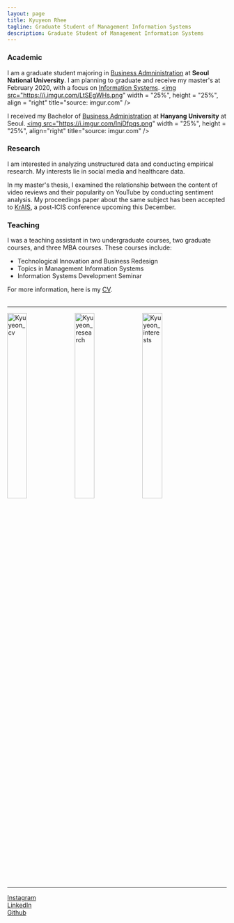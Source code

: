 ```yaml
---
layout: page
title: Kyuyeon Rhee
tagline: Graduate Student of Management Information Systems
description: Graduate Student of Management Information Systems
---
```


### Academic
I am a graduate student majoring in [Business Admninistration](https://cba.snu.ac.kr/en) at <b>Seoul National University</b>. I am planning to graduate and receive my master's at February 2020, with a focus on [Information Systems](https://cba.snu.ac.kr/en/faculty). <a href="https://imgur.com/LtSEgWH"><img src="https://i.imgur.com/LtSEgWHs.png" width = "25%", height = "25%", align = "right" title="source: imgur.com"  /></a>

I received my Bachelor of [Business Administration](https://biz.hanyang.ac.kr/en/) at <b>Hanyang University</b> at Seoul. <a href="https://imgur.com/InjDfpq"><img src="https://i.imgur.com/InjDfpqs.png" width = "25%", height = "25%", align="right" title="source: imgur.com"  /></a>




### Research
I am interested in analyzing unstructured data and conducting empirical research. My interests lie in social media and healthcare data.

In my master's thesis, I examined the relationship between the content of video reviews and their popularity on YouTube by conducting sentiment analysis. My proceedings paper about the same subject has been accepted to [KrAIS](https://sites.google.com/site/kraisweb/2019-krais-research-workshop?authuser=0), a post-ICIS conference upcoming this December.


### Teaching

I was a teaching assistant in two undergraduate courses, two graduate courses, and three MBA courses. These courses include:

- Technological Innovation and Business Redesign
- Topics in Management Information Systems
- Information Systems Development Seminar


<!-- I am a graduate student majoring in Business Administration at Seoul National University. I am planning to graduate and receive my master's at February 2020, with a focus on Information Systems.<br><br> -->


<!-- My research interests lie in social media, user-generated content, and analyzing unstructured data. In my master's thesis, I examined the relationship between the content of video reviews and their popularity on YouTube by conducting sentiment analysis. I found that the amount of the sentiment embedded in the reviewer's speech contributes to the popularity of a video review.<br><br> -->

For more information, here is my [CV](https://kyuyeonrhee.github.io/kyrhee/pages/KyuyeonRhee_vitae.pdf).<br><br>

----

<a href="https://kyuyeonrhee.github.io/kyrhee/pages/KyuyeonRhee_vitae.pdf"><img src="https://i.imgur.com/TEB3roO.png" width="30%" height="33%" title="Kyuyeon_cv" /></a>
<a href="https://kyuyeonrhee.github.io/kyrhee/pages/project_site.html"><img src="https://i.imgur.com/lgUJtb4.png" width="30%" height="33%" title="Kyuyeon_research" /></a>
<a href="https://kyuyeonrhee.github.io/kyrhee/pages/project_site.html"><img src="https://i.imgur.com/dUkwvmh.png" width="30%" height="33%" title="Kyuyeon_interests" /></a><br><br>



----


[Instagram](https://www.instagram.com/kkyyeeeeee/)<br>
[LinkedIn](https://www.linkedin.com/in/kyuyeon-rhee-69a22b133/?originalSubdomain=kr)<br>
[Github](https://github.com/kyuyeonrhee)<br>
